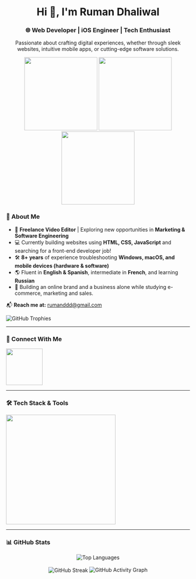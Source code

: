 <h1 align="center">Hi 👋, I'm Ruman Dhaliwal</h1>
<h3 align="center">🌐 Web Developer | iOS Engineer | Tech Enthusiast</h3>

<p align="center">
  Passionate about crafting digital experiences, whether through sleek websites, intuitive mobile apps, or cutting-edge software solutions.
</p>

<div align="center">
  <img src="https://user-images.githubusercontent.com/74038190/213866269-5d00981c-7c98-46d7-8a8e-16f462f15227.gif" width="200" />
  <img src="https://user-images.githubusercontent.com/74038190/213866269-5d00981c-7c98-46d7-8a8e-16f462f15227.gif" width="200" />
  <img src="https://user-images.githubusercontent.com/74038190/213866269-5d00981c-7c98-46d7-8a8e-16f462f15227.gif" width="200" />
</div>

### 🚀 About Me  

- 🎥 **Freelance Video Editor** | Exploring new opportunities in **Marketing & Software Engineering**  
- 💻 Currently building websites using **HTML, CSS, JavaScript** and searching for a front-end developer job!
- 🛠️ **8+ years** of experience troubleshooting **Windows, macOS, and mobile devices (hardware & software)**  
- 🌎 Fluent in **English & Spanish**, intermediate in **French**, and learning **Russian**
- 🧠 Building an online brand and a business alone while studying e-commerce, marketing and sales.

📬 **Reach me at:** [rumanddd@gmail.com](mailto:rumanddd@gmail.com)  

<img src="https://github-profile-trophy.vercel.app/?username=rumanddd&no-frame=true&rank=-?&column=-1&no-bg=true&theme=darkhub" alt="GitHub Trophies" />

---

### 📌 Connect With Me  
<p align="left">
  <a href="https://www.linkedin.com/in/rumanddd/" target="_blank">
    <img src="https://user-images.githubusercontent.com/74038190/235294012-0a55e343-37ad-4b0f-924f-c8431d9d2483.gif" width="100">
  </a>
</p>

---

### 🛠️ Tech Stack & Tools  
<p align="left">
  <!--
  <img src="https://user-images.githubusercontent.com/74038190/212257472-08e52665-c503-4bd9-aa20-f5a4dae769b5.gif" width="100">
  <img src="https://user-images.githubusercontent.com/74038190/212257468-1e9a91f1-b626-4baa-b15d-5c385dfa7ed2.gif" width="100">
  <img src="https://user-images.githubusercontent.com/74038190/212281775-b468df30-4edc-4bf8-a4ee-f52e1aaddc86.gif" width="100">
  <img src="https://user-images.githubusercontent.com/74038190/212281780-0afd9616-8310-46e9-a898-c4f5269f1387.gif" width="100">
  <img src="https://github.com/Anmol-Baranwal/Cool-GIFs-For-GitHub/assets/74038190/29fd6286-4e7b-4d6c-818f-c4765d5e39a9" width="100">
  <img src="https://github.com/Anmol-Baranwal/Cool-GIFs-For-GitHub/assets/74038190/67f477ed-6624-42da-99f0-1a7b1a16eecb" width="100">
  <img src="[https://github.com/Anmol-Baranwal/Cool-GIFs-For-GitHub/assets/74038190/de038172-e903-4951-926c-755878deb0b4] width="100">
  -->
  
  <img src="https://skillicons.dev/icons?i=html,css,js,swift,discord,notion,vscode,webstorm,androidstudio,git,github,apple&perline=4" width="300">
</p>


---

### 📊 GitHub Stats  
<p align="center">
  <img align="center" src="https://github-readme-stats.vercel.app/api/top-langs/?username=rumanddd&layout=compact&theme=nightowl" alt="Top Languages" />
  <br></br>
  <img align="center" src="https://github-readme-streak-stats.herokuapp.com/?user=rumanddd&theme=transparent" alt="GitHub Streak" />
  <img src="https://github-readme-activity-graph.vercel.app/graph?username=rumanddd&theme=github-dark" alt="GitHub Activity Graph" />                   
</p>
